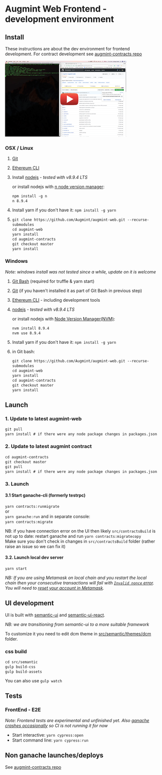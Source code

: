 # Augmint Web Frontend - development environment

## Install

These instructions are about the dev environment for frontend development. For contract development see [augmint-contracts repo](https://github.com/Augmint/augmint-contracts)

[![Osx setup video](./devenvvideo_thumbnail.png)](https://www.youtube.com/watch?v=agu5LxOcy1c)

### OSX / Linux

1. [Git](https://git-scm.com/download)
1. [Ethereum CLI](https://www.ethereum.org/cli)
1. Install [nodejs](https://nodejs.org/en/download/) - _tested with v8.9.4 LTS_

    or install nodejs with [n node version manager](https://github.com/tj/n):

    ```
    npm install -g n
    n 8.9.4
    ```

1. Install yarn if you don't have it: `npm install -g yarn`
1. ```
   git clone https://github.com/Augmint/augmint-web.git --recurse-submodules
   cd augmint-web
   yarn install
   cd augmint-contracts
   git checkout master
   yarn install
   ```

### Windows

_Note: windows install was not tested since a while, update on it is welcome_

1. [Git Bash](https://git-for-windows.github.io/) (required for truffle & yarn start)
1. [Git](https://git-scm.com/download) (if you haven't installed it as part of Git Bash in previous step)
1. [Ethereum CLI](https://www.ethereum.org/cli) - including development tools
1. [nodejs](https://nodejs.org/en/download/) - _tested with v8.9.4 LTS_

    or install nodejs with [Node Version Manager(NVM)](https://github.com/coreybutler/nvm-windows/releases):

    ```
    nvm install 8.9.4
    nvm use 8.9.4
    ```

1. Install yarn if you don't have it: `npm install -g yarn`
1. in Git bash:
    ```
    git clone https://github.com/Augmint/augmint-web.git --recurse-submodules
    cd augmint-web
    yarn install
    cd augmint-contracts
    git checkout master
    yarn install
    ```

## Launch

### 1. Update to latest augmint-web

```
git pull
yarn install # if there were any node package changes in packages.json
```

### 2. Update to latest augmint contract

```
cd augmint-contracts
git checkout master
git pull
yarn install # if there were any node package changes in packages.json
```

### 3. Launch

#### 3.1 Start ganache-cli (formerly testrpc)

`yarn contracts:runmigrate`  
or  
`yarn ganache:run` and in separate console:  
`yarn contracts:migrate`

NB: if you have connection error on the UI then likely `src/contractsBuild` is not up to date: restart ganache and run `yarn contracts:migratecopy`  
Make sure you don't check in changes in `src/contractsBuild` folder (rather raise an issue so we can fix it)

#### 3.2. Launch local dev server

`yarn start`

_NB: If you are using Metamask on local chain and you restart the local chain then your consecutive transactions will fail with [`Invalid nonce` error](https://github.com/MetaMask/metamask-extension/issues/1999). You will need to [reset your account in Metamask](http://metamask.helpscoutdocs.com/article/36-resetting-an-account)._

## UI development

UI is built with [semantic-ui](https://www.semantic-ui.com) and [semantic-ui-react](https://react.semantic-ui.com).

_NB: we are transitioning from semantic-ui to a more suitable framework_

To customize it you need to edit dcm theme in [src/semantic/themes/dcm](src/semantic/themes/dcm) folder.

### css build

```
cd src/semantic
gulp build-css
gulp build-assets
```

You can also use `gulp watch`

## Tests

### FrontEnd - E2E

_Note: Frontend tests are experimental and unfinished yet. Also [ganache crashes occasionally](https://github.com/trufflesuite/ganache-cli/issues/453#issuecomment-359954713) so CI is not running it for now_

* Start interactive: `yarn cypress:open`
* Start command line: `yarn cypress:run`

## Non ganache launches/deploys

See [augmint-contracts repo](https://github.com/Augmint/augmint-contracts)
